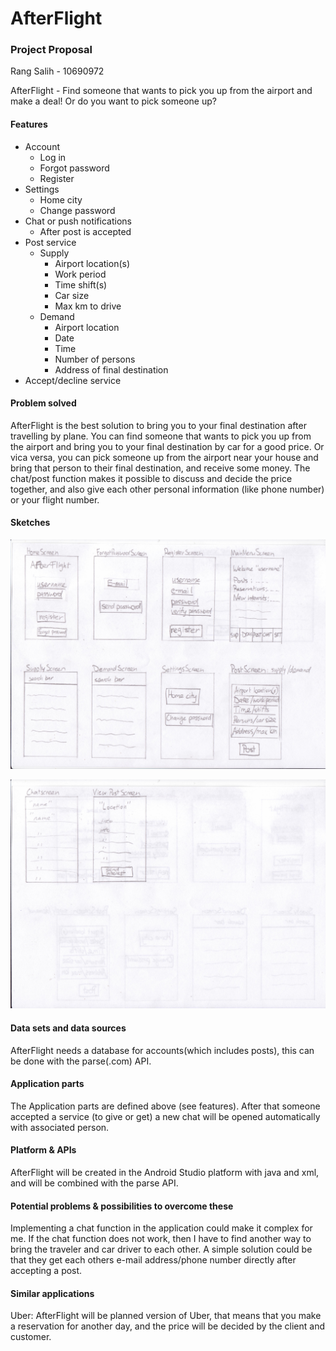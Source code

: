 # AfterFlight
### Project Proposal
Rang Salih - 10690972

AfterFlight - Find someone that wants to pick you up from the airport and make a deal! Or do you want to pick someone up?

#### Features
* Account
  * Log in
  * Forgot password
  * Register
* Settings 
  * Home city
  * Change password
* Chat or push notifications
  * After post is accepted
* Post service
  * Supply 
  	* Airport location(s)
  	* Work period
  	* Time shift(s)
  	* Car size
  	* Max km to drive
  * Demand
  	* Airport location
  	* Date
  	* Time
  	* Number of persons
  	* Address of final destination
* Accept/decline service

#### Problem solved
AfterFlight is the best solution to bring you to your final destination after travelling by plane. 
You can find someone that wants to pick you up from the airport and bring you to your final destination by car for a good price.
Or vica versa, you can pick someone up from the airport near your house and bring that person to their final destination, and receive some money.
The chat/post function makes it possible to discuss and decide the price together, and also give each other personal information (like phone number) or your flight number.

#### Sketches
![alt text](https://github.com/Rang92/AfterFlight/blob/master/doc/screens1.jpeg?raw=true "Click to zoom and turn")

![alt text](https://github.com/Rang92/AfterFlight/blob/master/doc/screens2.jpeg?raw=true "Click to zoom and turn")

#### Data sets and data sources
AfterFlight needs a database for accounts(which includes posts), this can be done with the parse(.com) API.

#### Application parts
The Application parts are defined above (see features). After that someone accepted a service (to give or get) a new chat will be opened automatically with associated person.

#### Platform & APIs
AfterFlight will be created in the Android Studio platform with java and xml, and will be combined with the parse API.

#### Potential problems & possibilities to overcome these
Implementing a chat function in the application could make it complex for me. If the chat function does not work, then I have to find another way to bring the traveler and car driver to each other. A simple solution could be that they get each others e-mail address/phone number directly after accepting a post.

#### Similar applications
Uber: AfterFlight will be planned version of Uber, that means that you make a reservation for another day, and the price will be decided by the client and customer.

